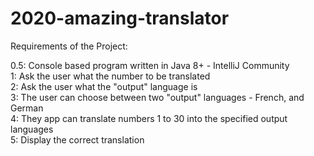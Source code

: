 # 2020-amazing-translator
Requirements of the Project:

0.5: Console based program written in Java 8+ - IntelliJ Community\
1: Ask the user what the number to be translated\
2: Ask the user what the "output" language is \
3: The user can choose between two "output" languages - French, and German\
4: They app can translate numbers 1 to 30 into the specified output languages\
5: Display the correct translation
